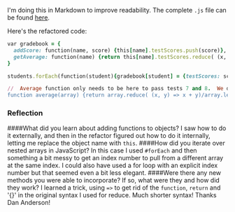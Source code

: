 I'm doing this in Markdown to improve readability.  The complete `.js` file can be found [here](https://github.com/JonClayton/phase-0/blob/master/week-8/gradebook.js).

Here's the refactored code:
```ruby
var gradebook = {
  addScore: function(name, score) {this[name].testScores.push(score)},
  getAverage: function(name) {return this[name].testScores.reduce( (x, y) => x + y)/this[name].testScores.length}
}

students.forEach(function(student){gradebook[student] = {testScores: scores[students.indexOf(student)]}});

//  Average function only needs to be here to pass tests 7 and 8.  We don't need it or use it otherwise.
function average(array) {return array.reduce( (x, y) => x + y)/array.length}
```
### Reflection
####What did you learn about adding functions to objects?
I saw how to do it externally, and then in the refactor figured out how to do it internally, letting me replace the object name with `this`.
####How did you iterate over nested arrays in JavaScript?
In this case I used `#forEach` and then something a bit messy to get an index number to pull from a different array at the same index. I could also have used a for loop with an explicit index number but that seemed even a bit less elegant.
####Were there any new methods you were able to incorporate? If so, what were they and how did they work?
I learned a trick, using `=>` to get rid of the `function`, `return` and '{}' in the original syntax I used for reduce.  Much shorter syntax!  Thanks Dan Anderson! 
